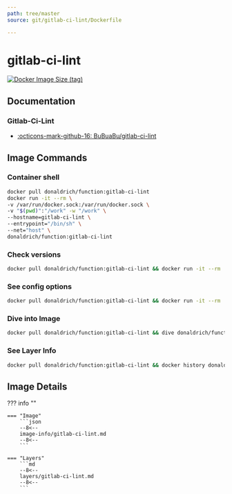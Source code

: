 ```yaml
---
path: tree/master
source: git/gitlab-ci-lint/Dockerfile

---
```


# gitlab-ci-lint

[![Docker Image Size (tag)](https://img.shields.io/docker/image-size/donaldrich/function/gitlab-ci-lint?color=blue&label=donaldrich/function:gitlab-ci-lint&logo=docker&style=flat-square)](https://hub.docker.com/r/donaldrich/function/gitlab-ci-lint)

## Documentation

### Gitlab-Ci-Lint

- [:octicons-mark-github-16: BuBuaBu/gitlab-ci-lint](https://github.com/BuBuaBu/gitlab-ci-lint)

## Image Commands

### Container shell

```sh
docker pull donaldrich/function:gitlab-ci-lint
docker run -it --rm \
-v /var/run/docker.sock:/var/run/docker.sock \
-v "$(pwd)":"/work" -w "/work" \
--hostname=gitlab-ci-lint \
--entrypoint="/bin/sh" \
--net="host" \
donaldrich/function:gitlab-ci-lint
```

### Check versions

```sh
docker pull donaldrich/function:gitlab-ci-lint && docker run -it --rm  donaldrich/function:gitlab-ci-lint validate
```

### See config options

```sh
docker pull donaldrich/function:gitlab-ci-lint && docker run -it --rm  donaldrich/function:gitlab-ci-lint help
```

### Dive into Image

```sh
docker pull donaldrich/function:gitlab-ci-lint && dive donaldrich/function:gitlab-ci-lint
```

### See Layer Info

```sh
docker pull donaldrich/function:gitlab-ci-lint && docker history donaldrich/function:gitlab-ci-lint
```

## Image Details

??? info ""

    === "Image"
        ```json
        --8<--
        image-info/gitlab-ci-lint.md
        --8<--
        ```

    === "Layers"
        ```md
        --8<--
        layers/gitlab-ci-lint.md
        --8<--
        ```
